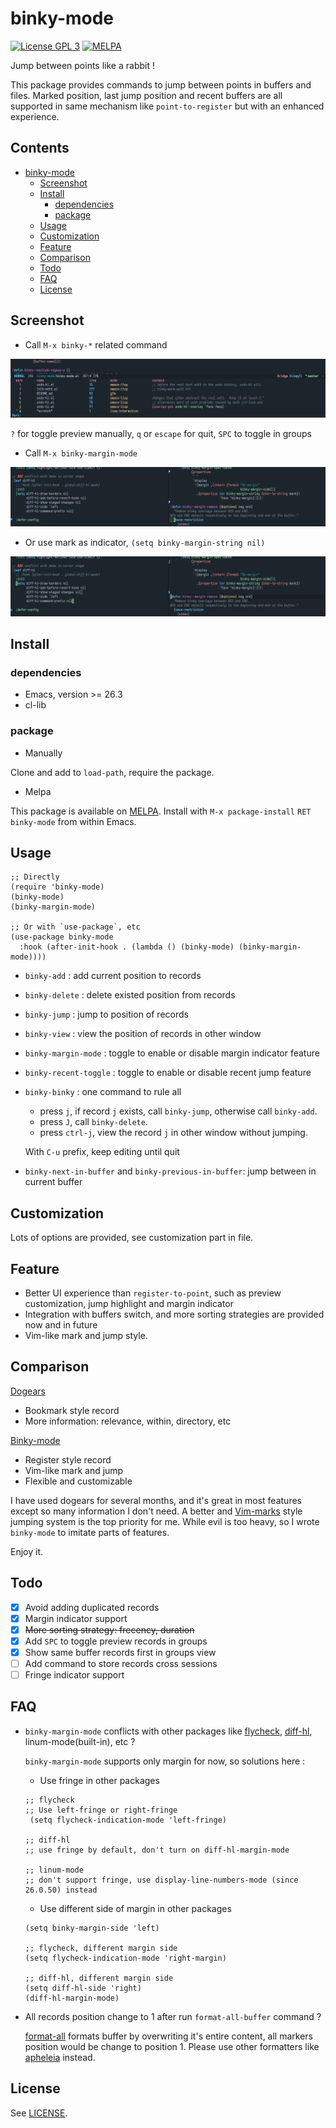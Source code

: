 # binky-mode

[![License GPL 3](https://img.shields.io/badge/license-GPL_3-green.svg?style=flat)](LICENSE)
[![MELPA](http://melpa.org/packages/binky-mode-badge.svg)](http://melpa.org/#/binky-mode)

Jump between points like a rabbit !

This package provides commands to jump between points in buffers and files.
Marked position, last jump position and recent buffers are all supported in
same mechanism like `point-to-register` but with an enhanced experience.

<!-- markdown-toc start -->

## Contents

- [binky-mode](#binky-mode)
  - [Screenshot](#screenshot)
  - [Install](#install)
    - [dependencies](#dependencies)
    - [package](#package)
  - [Usage](#usage)
  - [Customization](#customization)
  - [Feature](#feature)
  - [Comparison](#comparison)
  - [Todo](#todo)
  - [FAQ](#faq)
  - [License](#license)

<!-- markdown-toc end -->

## Screenshot

- Call `M-x binky-*` related command

![binky with preview](image/binky-preview.png)

`?` for toggle preview manually, `q` or `escape` for quit, `SPC` to toggle in groups

- Call `M-x binky-margin-mode`

![margin with sign](image/margin-with-sign.png)

- Or use mark as indicator, `(setq binky-margin-string nil)`

![margin with mark](image/margin-with-mark.png)

## Install

### dependencies

- Emacs, version >= 26.3
- cl-lib

### package

- Manually

Clone and add to `load-path`, require the package.

- Melpa

This package is available on [MELPA].
Install with `M-x package-install` `RET` `binky-mode` from within Emacs.

## Usage

```elisp
;; Directly
(require 'binky-mode)
(binky-mode)
(binky-margin-mode)

;; Or with `use-package`, etc
(use-package binky-mode
  :hook (after-init-hook . (lambda () (binky-mode) (binky-margin-mode))))
```

- `binky-add` : add current position to records

- `binky-delete` : delete existed position from records

- `binky-jump` : jump to position of records

- `binky-view` : view the position of records in other window

- `binky-margin-mode` : toggle to enable or disable margin indicator feature

- `binky-recent-toggle` : toggle to enable or disable recent jump feature

- `binky-binky` : one command to rule all

  - press `j`, if record `j` exists, call `binky-jump`, otherwise call `binky-add`.
  - press `J`, call `binky-delete`.
  - press `ctrl-j`, view the record `j` in other window without jumping.

  With `C-u` prefix, keep editing until quit

- `binky-next-in-buffer` and `binky-previous-in-buffer`: jump between in current buffer

## Customization

Lots of options are provided, see customization part in file.

## Feature

- Better UI experience than `register-to-point`, such as preview customization, jump highlight and margin indicator
- Integration with buffers switch, and more sorting strategies are provided now and in future
- Vim-like mark and jump style.

## Comparison

[Dogears](https://github.com/alphapapa/dogears.el)

- Bookmark style record
- More information: relevance, within, directory, etc

[Binky-mode](https://github.com/liuyinz/binky-mode)

- Register style record
- Vim-like mark and jump
- Flexible and customizable

I have used dogears for several months, and it's great in most features except so many information
I don't need. A better and [Vim-marks](https://vim.fandom.com/wiki/Using_marks) style jumping system is the top priority for me.
While evil is too heavy, so I wrote `binky-mode` to imitate parts of features.

Enjoy it.

## Todo

- [x] Avoid adding duplicated records
- [x] Margin indicator support
- [x] ~~More sorting strategy: frecency, duration~~
- [x] Add `SPC` to toggle preview records in groups
- [x] Show same buffer records first in groups view
- [ ] Add command to store records cross sessions
- [ ] Fringe indicator support

## FAQ

- `binky-margin-mode` conflicts with other packages like [flycheck](https://github.com/flycheck/flycheck), [diff-hl](https://github.com/dgutov/diff-hl), linum-mode(built-in), etc ?

  `binky-margin-mode` supports only margin for now, so solutions here :

  - Use fringe in other packages

  ```elisp
  ;; flycheck
  ;; Use left-fringe or right-fringe
   (setq flycheck-indication-mode 'left-fringe)

  ;; diff-hl
  ;; use fringe by default, don't turn on diff-hl-margin-mode

  ;; linum-mode
  ;; don't support fringe, use display-line-numbers-mode (since 26.0.50) instead
  ```

  - Use different side of margin in other packages

  ```elisp
  (setq binky-margin-side 'left)

  ;; flycheck, different margin side
  (setq flycheck-indication-mode 'right-margin)

  ;; diff-hl, different margin side
  (setq diff-hl-side 'right)
  (diff-hl-margin-mode)
  ```

- All records position change to 1 after run `format-all-buffer` command ?

  [format-all](https://github.com/lassik/emacs-format-all-the-code) formats buffer by overwriting it's entire content, all markers position would be change to position 1. Please use other formatters like [apheleia](https://github.com/radian-software/apheleia) instead.

## License

See [LICENSE](LICENSE).

[melpa]: http://melpa.org/#/binky-mode
